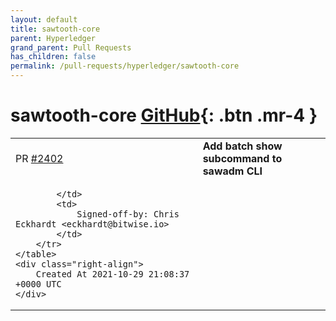 ```yaml
---
layout: default
title: sawtooth-core
parent: Hyperledger
grand_parent: Pull Requests
has_children: false
permalink: /pull-requests/hyperledger/sawtooth-core
---
```


# sawtooth-core <span class="fs-3 right-align">[GitHub](https://github.com/hyperledger/sawtooth-core){: .btn .mr-4 }</span>


<div>
    <table>
        <tr>
            <td>
                PR <a href="https://github.com/hyperledger/sawtooth-core/pull/2402" class=".btn">#2402</a>
            </td>
            <td>
                <b>
                    Add batch show subcommand to sawadm CLI
                </b>
            </td>
        </tr>
        <tr>
            <td>
                
            </td>
            <td>
                Signed-off-by: Chris Eckhardt <eckhardt@bitwise.io>
            </td>
        </tr>
    </table>
    <div class="right-align">
        Created At 2021-10-29 21:08:37 +0000 UTC
    </div>
</div>

